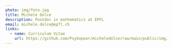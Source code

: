 ```yaml
---
photo: img/foto.jpg
title: Michele Dolce
description: Postdoc in mathematics at EPFL
email: michele.dolce@epfl.ch
links:
  - name: Curriculum Vitae
    url: https://github.com/Psykopear/micheledolce/raw/main/public/img/cv_md.pdf
---
```

